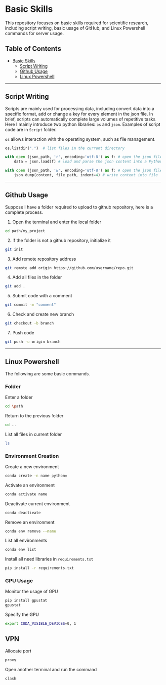 # Basic Skills

This repository focuses on basic skills required for scientific research, including script writing, basic usage of GitHub, and Linux Powershell commands for server usage.

## Table of Contents
- [Basic Skills](#basic-skills)
  - [Script Writing](#script-writing)
  - [Github Usage](#github-usage)
  - [Linux Powershell](#linux-powershell)

---

## Script Writing

Scripts are mainly used for processing data, including convert data into a specific format, add or change a key for every element in the json file. In brief, scripts can automatically complete large volumes of repetitive tasks. Here I mainly introduce two python libraries: `os` and `json`. Examples of script code are in `Script` folder.

`os` allows interaction with the operating system, such as file management.  
```python
os.listdir(".")  # list files in the current directory
```

```python
with open (json_path, 'r', encoding='utf-8') as f: # open the json file in read mode with utf-8
    data = json.load(f) # load and parse the json content into a Python dictionary(or list)
```

```python
with open (json_path, 'w', encoding='utf-8') as f: # open the json file in writing mode with utf-8
    json.dump(content, file_path, indent=4) # write content into file
```

---

## Github Usage
Suppose I have a folder required to upload to github repository, here is a complete process.
1. Open the terminal and enter the local folder
```bash
cd path/my_project
```

2. If the folder is not a github repository, initialize it
```bash
git init
```

3. Add remote repository address
```bash
git remote add origin https://github.com/username/repo.git
```

4. Add all files in the folder
```bash
git add .
```

5. Submit code with a comment
```bash
git commit -m "comment"
```

6. Check and create new branch
```bash
git checkout -b branch
```

7. Push code
```bash
git push -u origin branch
```

---

## Linux Powershell
The following are some basic commands.
### Folder
Enter a folder
```bash
cd \path
```

Return to the previous folder
```bash
cd ..
```

List all files in current folder
```bash
ls
```

### Environment Creation
Create a new environment
```bash
conda create -n name python=
```

Activate an environment
```bash
conda activate name
```

Deactivate current environment
```bash
conda deactivate
```

Remove an environment
```bash
conda env remove --name
```

List all environments
```bash
conda env list
```

Install all need libraries in `requirements.txt`
```bash
pip install -r requirements.txt
```

### GPU Usage
Monitor the usage of GPU
```bash
pip install gpustat
gpustat
```

Specify the GPU
```bash
export CUDA_VISIBLE_DEVICES=0, 1
```

## VPN
Allocate port
```bash
proxy
```

Open another terminal and run the command
```bash
clash
```
